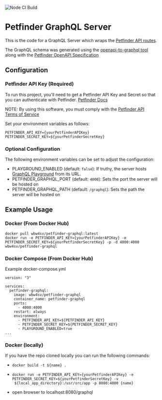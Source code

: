 ![Node CI Build](https://github.com/willwill96/petfinder-graphql/workflows/Node%20CI%20Build/badge.svg?branch=master)

# Petfinder GraphQL Server

This is the code for a GraphQL Server which wraps the [Petfinder API routes](https://www.petfinder.com/developers/v2/docs).

The GraphQL schema was generated using the [openapi-to-graphql tool](https://github.com/IBM/openapi-to-graphql) along with the [Petfinder OpenAPI Specification](https://api.petfinder.com/openapi.yaml)

## Configuration

### Petfinder API Key (Required)

To run this project, you'll need to get a Petfinder API Key and Secret so that you can authenticate with Petfinder. [Petfinder Docs](https://www.petfinder.com/developers/v2/docs/#using-the-api)

NOTE: By using this software, you must comply with the [Petfinder API Terms of Service](https://www.petfinder.com/api-terms-of-service/)

Set your environment variables as follows:

```
PETFINDER_API_KEY={yourPetfinderAPIKey}
PETFINDER_SECRET_KEY=${yourPetfinderSecretKey}
```

### Optional Configuration

The following environment variables can be set to adjust the configuration:

- PLAYGROUND_ENABLED (default: `false`): If truthy, the server hosts [GraphQL Playground](https://www.apollographql.com/docs/apollo-server/testing/graphql-playground/) from its URL.
- PETFINDER_GRAPHQL_PORT (default: `4000`): Sets the port the server will be hosted on
- PETFINDER_GRAPHQL_PATH (default: `/graphql`): Sets the path the server will be hosted on

## Example Usage

### Docker (From Docker Hub)

```
docker pull wbw4sv/petfinder-graphql:latest
docker run -e PETFINDER_API_KEY={yourPetfinderAPIKey} -e PETFINDER_SECRET_KEY=${yourPetfinderSecretKey} -p -d 4000:4000 wbw4sv/petfinder-graphql
```

### Docker Compose (From Docker Hub)
Example docker-compose.yml
```
version: "3"

services:
  petfinder-graphql:
    image: wbw4sv/petfinder-graphql
    container_name: petfinder-graphql
    ports:
      - 4000:4000
    restart: always
    environment:
      - PETFINDER_API_KEY=${PETFINDER_API_KEY}
      - PETFINDER_SECRET_KEY=${PETFINDER_SECRET_KEY}
      - PLAYGROUND_ENABLED=true
...
```

### Docker (locally)

If you have the repo cloned locally you can run the following commands:

- `docker build -t ${name} .`
- ```
  docker run -e PETFINDER_API_KEY={yourPetfinderAPIKey} -e PETFINDER_SECRET_KEY=${yourPetfinderSecretKey} -v
   ${local_app_directory}:/usr/src/app -p 8080:4000 {name}
  ```
- open browser to localhost:8080/graphql
